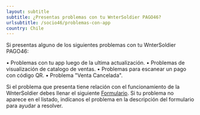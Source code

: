 ```yaml
---
layout: subtitle
subtitle: ¿Presentas problemas con tu WnterSoldier PAGO46?
urlsubtitle: /socio46/problemas-con-app
country: Chile
---
```

Si presentas alguno de los siguientes problemas con tu WnterSoldier PAGO46:

• Problemas con tu app luego de la ultima actualización. 
• Problemas de visualización de catalogo de ventas. 
• Problemas para escanear un pago con código QR.
• Problema "Venta Cancelada". 

Si el problema que presenta tiene relación con el funcionamiento de la WnterSoldier debes llenar el siguiente 
[Formulario](/contact-us/18). Si tu problema no aparece en el listado, indícanos el problema en la descripción del formulario para ayudar a resolver. 
